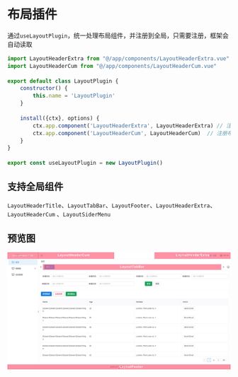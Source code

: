 # 布局插件

通过`useLayoutPlugin`，统一处理布局组件，并注册到全局，只需要注册，框架会自动读取

```javascript
import LayoutHeaderExtra from "@/app/components/LayoutHeaderExtra.vue"
import LayoutHeaderCum from "@/app/components/LayoutHeaderCum.vue"

export default class LayoutPlugin {
    constructor() {
        this.name = 'LayoutPlugin'
    }

    install({ctx}, options) {
        ctx.app.component('LayoutHeaderExtra', LayoutHeaderExtra) // 注册布局组件
        ctx.app.component('LayoutHeaderCum', LayoutHeaderCum)  // 注册布局组件
    }
}

export const useLayoutPlugin = new LayoutPlugin()

```

## 支持全局组件

`LayoutHeaderTitle`、`LayoutTabBar`、`LayoutFooter`、`LayoutHeaderExtra`、`LayoutHeaderCum` 、`LayoutSiderMenu`

## 预览图

![组件预览图](../images/layout.jpg)
